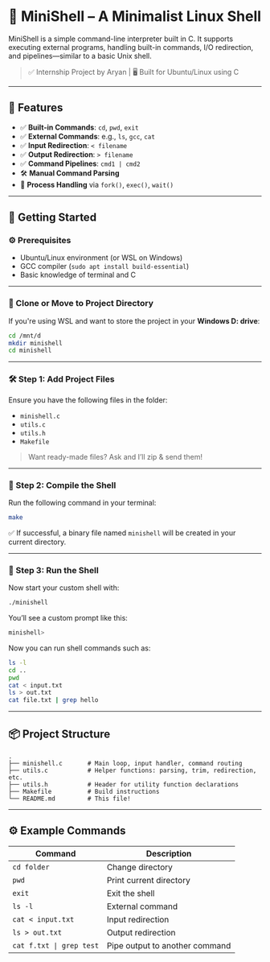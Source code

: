 # 🐚 MiniShell – A Minimalist Linux Shell

MiniShell is a simple command-line interpreter built in C. It supports executing external programs, handling built-in commands, I/O redirection, and pipelines—similar to a basic Unix shell.

> ✅ Internship Project by Aryan | 🖥️ Built for Ubuntu/Linux using C

---

## 📌 Features

- ✅ **Built-in Commands**: `cd`, `pwd`, `exit`
- ✅ **External Commands**: e.g., `ls`, `gcc`, `cat`
- ✅ **Input Redirection**: `< filename`
- ✅ **Output Redirection**: `> filename`
- ✅ **Command Pipelines**: `cmd1 | cmd2`
- 🛠️ **Manual Command Parsing**
- 🔁 **Process Handling** via `fork()`, `exec()`, `wait()`

---

## 🚀 Getting Started

### ⚙️ Prerequisites

- Ubuntu/Linux environment (or WSL on Windows)
- GCC compiler (`sudo apt install build-essential`)
- Basic knowledge of terminal and C

---

### 📁 Clone or Move to Project Directory

If you're using WSL and want to store the project in your **Windows D: drive**:

```bash
cd /mnt/d
mkdir minishell
cd minishell
```

---

### 🛠️ Step 1: Add Project Files

Ensure you have the following files in the folder:

- `minishell.c`
- `utils.c`
- `utils.h`
- `Makefile`

> Want ready-made files? Ask and I’ll zip & send them!

---

### 🧱 Step 2: Compile the Shell

Run the following command in your terminal:

```bash
make
```

✅ If successful, a binary file named `minishell` will be created in your current directory.

---

### 🧪 Step 3: Run the Shell

Now start your custom shell with:

```bash
./minishell
```

You’ll see a custom prompt like this:

```bash
minishell>
```

Now you can run shell commands such as:

```bash
ls -l
cd ..
pwd
cat < input.txt
ls > out.txt
cat file.txt | grep hello
```

---

## 📦 Project Structure

```
.
├── minishell.c       # Main loop, input handler, command routing
├── utils.c           # Helper functions: parsing, trim, redirection, etc.
├── utils.h           # Header for utility function declarations
├── Makefile          # Build instructions
└── README.md         # This file!
```

---

## ⚙️ Example Commands

| Command                   | Description                        |
|--------------------------|------------------------------------|
| `cd folder`              | Change directory                   |
| `pwd`                    | Print current directory            |
| `exit`                   | Exit the shell                     |
| `ls -l`                  | External command                   |
| `cat < input.txt`        | Input redirection                  |
| `ls > out.txt`           | Output redirection                 |
| `cat f.txt \| grep test` | Pipe output to another command     |


